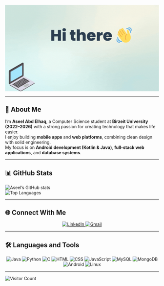 <!-- 🎥 Banner -->
![Banner](https://github.com/AseelAbdElhaq/AseelAbdElhaq/blob/main/banner.gif?raw=true)

---

## 🚀 About Me
I’m **Aseel Abd Elhaq**, a Computer Science student at **Birzeit University (2022–2026)** with a strong passion for creating technology that makes life easier.  
I enjoy building **mobile apps** and **web platforms**, combining clean design with solid engineering.  
My focus is on **Android development (Kotlin & Java)**, **full-stack web applications**, and **database systems**.  

---

## 📊 GitHub Stats
![Aseel’s GitHub stats](https://github-readme-stats.vercel.app/api?username=AseelAbdElhaq&show_icons=true&title_color=0A66C2&icon_color=00BFFF&text_color=333333&bg_color=F0F8FF)  
![Top Languages](https://github-readme-stats.vercel.app/api/top-langs/?username=AseelAbdElhaq&layout=compact&title_color=0A66C2&icon_color=00BFFF&text_color=333333&bg_color=F0F8FF)

---

## 🌐 Connect With Me
<p align="center">
<a href="https://www.linkedin.com/in/aseel-abd-elhaq-7a446b318" target="_blank" rel="noopener noreferrer">
  <img src="https://img.icons8.com/fluency/48/linkedin.png" alt="LinkedIn"/>
</a>
<a href="mailto:aseelabdelhaq228@gmail.com" target="_blank" rel="noopener noreferrer">
  <img src="https://img.icons8.com/fluency/48/gmail-new.png" alt="Gmail"/>
</a>
</p>

---

## 🛠 Languages and Tools
<p align="center">
  <img src="https://img.icons8.com/color/48/java-coffee-cup-logo.png" alt="Java"/>
  <img src="https://img.icons8.com/color/48/python.png" alt="Python"/>
  <img src="https://img.icons8.com/color/48/c-programming.png" alt="C"/>
  <img src="https://img.icons8.com/color/48/html-5.png" alt="HTML"/>
  <img src="https://img.icons8.com/color/48/css3.png" alt="CSS"/>
  <img src="https://img.icons8.com/color/48/javascript.png" alt="JavaScript"/>
  <img src="https://img.icons8.com/color/48/mysql-logo.png" alt="MySQL"/>
  <img src="https://img.icons8.com/color/48/mongodb.png" alt="MongoDB"/>
  <img src="https://img.icons8.com/color/48/android-os.png" alt="Android"/>
  <img src="https://img.icons8.com/color/48/linux.png" alt="Linux"/>
</p>

---

![Visitor Count](https://komarev.com/ghpvc/?username=AseelAbdElhaq&label=Profile%20views&color=00BFFF&style=flat)
